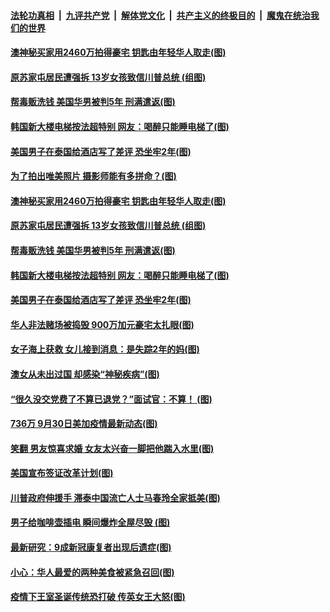 ####  [法轮功真相](../../../../basic/blob/master/README.md?t=10022302) &nbsp;|&nbsp; [九评共产党](../../../../9ping.md/blob/master/README.md?t=10022302) &nbsp;|&nbsp; [解体党文化](../../../../jtdwh.md/blob/master/README.md?t=10022302)  &nbsp;|&nbsp; [共产主义的终极目的](../../../../gczydzjmd.md/blob/master/README.md?t=10022302) &nbsp;|&nbsp; [魔鬼在统治我们的世界](../../../../mgztzwmdsj.md/blob/master/README.md?t=10022302) 

#### [澳神秘买家用2460万拍得豪宅 钥匙由年轻华人取走(图)](../pages/p3/947931.md?t=10022302) 

#### [原苏家屯居民遭强拆 13岁女孩致信川普总统 (组图)](../pages/p3/947925.md?t=10022302) 

#### [帮毒贩洗钱 美国华男被判5年 刑满遣返(图)](../pages/p3/947905.md?t=10022302) 

#### [韩国新大楼电梯按法超特别 网友：喝醉只能睡电梯了(图)](../pages/p3/947892.md?t=10022302) 

#### [美国男子在泰国给酒店写了差评 恐坐牢2年(图)](../pages/p3/947876.md?t=10022302) 


#### [为了拍出唯美照片 摄影师能有多拼命？(图)](../pages/p3/947964.md?t=10022302) 

#### [澳神秘买家用2460万拍得豪宅 钥匙由年轻华人取走(图)](../pages/p3/947931.md?t=10022302) 

#### [原苏家屯居民遭强拆 13岁女孩致信川普总统 (组图)](../pages/p3/947925.md?t=10022302) 


#### [帮毒贩洗钱 美国华男被判5年 刑满遣返(图)](../pages/p3/947905.md?t=10022302) 

#### [韩国新大楼电梯按法超特别 网友：喝醉只能睡电梯了(图)](../pages/p3/947892.md?t=10022302) 

#### [美国男子在泰国给酒店写了差评 恐坐牢2年(图)](../pages/p3/947876.md?t=10022302) 


#### [华人非法赌场被捣毁 900万加元豪宅太扎眼(图)](../pages/p3/947830.md?t=10022302) 

#### [女子海上获救 女儿接到消息：是失踪2年的妈(图)](../pages/p3/947815.md?t=10022302) 

#### [澳女从未出过国 却感染“神秘疾病”(图)](../pages/p3/947810.md?t=10022302) 

#### [“很久没交党费了不算已退党？”面试官：不算！ (图)](../pages/p3/947790.md?t=10022302) 

#### [736万 9月30日美加疫情最新动态(图)](../pages/p3/944892.md?t=10022302) 

#### [笑翻 男友惊喜求婚 女友太兴奋一脚把他踹入水里(图)](../pages/p3/947778.md?t=10022302) 

#### [美国宣布签证改革计划(图)](../pages/p3/947777.md?t=10022302) 

#### [川普政府伸援手 滞泰中国流亡人士马春玲全家抵美(图)](../pages/p3/947756.md?t=10022302) 

#### [男子给咖啡壶插电 瞬间爆炸全屋尽毁 (图)](../pages/p3/947702.md?t=10022302) 

#### [最新研究：9成新冠康复者出现后遗症(图)](../pages/p3/947698.md?t=10022302) 

#### [小心：华人最爱的两种美食被紧急召回(图)](../pages/p3/947696.md?t=10022302) 

#### [疫情下王室圣诞传统恐打破 传英女王大怒(图)](../pages/p3/947689.md?t=10022302) 

